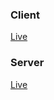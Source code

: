 ### Client 
[Live](https://flashcard-eosin.vercel.app/)

### Server 
[Live](https://carnelian-fantasy-foe.glitch.me)
